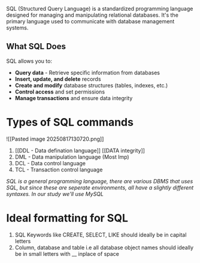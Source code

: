 SQL (Structured Query Language) is a standardized programming language designed for managing and manipulating relational databases. It's the primary language used to communicate with database management systems.

## What SQL Does

SQL allows you to:

- **Query data** - Retrieve specific information from databases
- **Insert, update, and delete** records
- **Create and modify** database structures (tables, indexes, etc.)
- **Control access** and set permissions
- **Manage transactions** and ensure data integrity

# Types of SQL commands
![[Pasted image 20250817130720.png]]

1. [[DDL - Data defination language]]
		[[DATA integrity]]
2. DML - Data manipulation language (Most Imp)
3. DCL - Data control language
4. TCL - Transaction control language

*SQL is a general programming language, there are various DBMS that uses SQL, but since these are seperate environments, all have a slightly different syntaxes. In our study we'll use MySQL*
# Ideal formatting for SQL
1. SQL Keywords like CREATE, SELECT, LIKE should ideally be in capital letters
2. Column, database and table i.e all database object names should ideally be in small letters with __ inplace of space